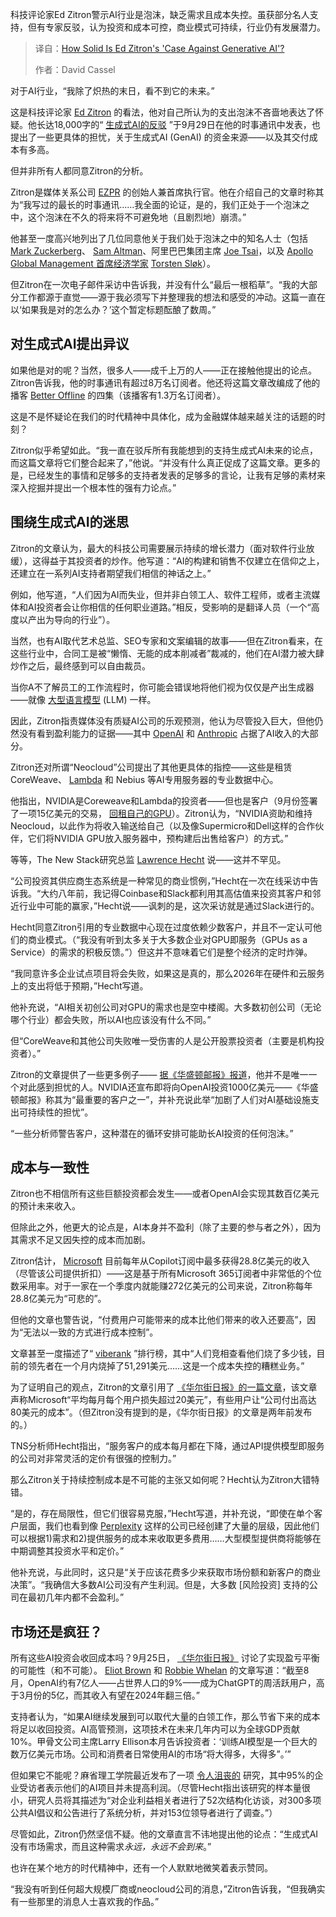 <!--
title: Ed Zitron的“反生成式AI”论点，究竟有多站得住脚？
cover: https://cdn.thenewstack.io/media/2025/10/957c397b-pumpkins-david-cassel-2.jpg
summary: 科技评论家Ed Zitron警示AI行业是泡沫，缺乏需求且成本失控。虽获部分名人支持，但有专家反驳，认为投资和成本可控，商业模式可持续，行业仍有发展潜力。
-->

科技评论家Ed Zitron警示AI行业是泡沫，缺乏需求且成本失控。虽获部分名人支持，但有专家反驳，认为投资和成本可控，商业模式可持续，行业仍有发展潜力。

> 译自：[How Solid Is Ed Zitron's 'Case Against Generative AI'?](https://thenewstack.io/how-solid-is-ed-zitrons-case-against-generative-ai/)
> 
> 作者：David Cassel

对于AI行业，“我除了炽热的末日，看不到它的未来。”

这是科技评论家 [Ed Zitron](https://www.linkedin.com/in/edzitron/) 的看法，他对自己所认为的支出泡沫不吝啬地表达了怀疑。他长达18,000字的“ [生成式AI的反驳](https://www.wheresyoured.at/the-case-against-generative-ai/) ”于9月29日在他的时事通讯中发表，也提出了一些更具体的担忧，关于生成式AI (GenAI) 的资金来源——以及其交付成本有多高。

但并非所有人都同意Zitron的分析。

Zitron是媒体关系公司 [EZPR](https://www.ezpr.com/) 的创始人兼首席执行官。他在介绍自己的文章时称其为“我写过的最长的时事通讯……我全面的论证，是的，我们正处于一个泡沫之中，这个泡沫在不久的将来将不可避免地（且剧烈地）崩溃。”

他甚至一度高兴地列出了几位同意他关于我们处于泡沫之中的知名人士（包括 [Mark Zuckerberg](https://fortune.com/2025/09/19/zuckerberg-ai-bubble-definitely-possibility-sam-altman-collapse/)、 [Sam Altman](https://www.cnbc.com/2025/08/18/openai-sam-altman-warns-ai-market-is-in-a-bubble.html)、阿里巴巴集团主席 [Joe Tsai](https://www.youtube.com/watch?v=T2PbjaAXnJQ)，以及 [Apollo Global Management 首席经济学家](https://fortune.com/2025/07/17/ai-bubble-vs-dot-com-stocks-apollo-economist-torsten-slok/) [Torsten Sløk](https://www.linkedin.com/in/torsten-slok-8a7520a2/)）。

但Zitron在一次电子邮件采访中告诉我，并没有什么“最后一根稻草”。“我的大部分工作都源于直觉——源于我必须写下并整理我的想法和感受的冲动。这篇一直在以‘如果我是对的怎么办？’这个暂定标题酝酿了数周。”

## 对生成式AI提出异议

如果他是对的呢？当然，很多人——成千上万的人——正在接触他提出的论点。Zitron告诉我，他的时事通讯有超过8万名订阅者。他还将这篇文章改编成了他的播客 [Better Offline](https://www.youtube.com/@BetterOfflinePod) 的四集（该播客有1.3万名订阅者）。

这是不是怀疑论在我们的时代精神中具体化，成为金融媒体越来越关注的话题的时刻？

Zitron似乎希望如此。“我一直在驳斥所有我能想到的支持生成式AI未来的论点，而这篇文章将它们整合起来了，”他说。“并没有什么真正促成了这篇文章。更多的是，已经发生的事情和足够多的支持者发表的足够多的言论，让我有足够的素材来深入挖掘并提出一个根本性的强有力论点。”

## 围绕生成式AI的迷思

Zitron的文章认为，最大的科技公司需要展示持续的增长潜力（面对软件行业放缓），这得益于其投资者的炒作。他写道：“AI的构建和销售不仅建立在信仰之上，还建立在一系列AI支持者期望我们相信的神话之上。”

例如，他写道，“人们因为AI而失业，但并非白领工人、软件工程师，或者主流媒体和AI投资者会让你相信的任何职业道路。”相反，受影响的是翻译人员（一个“高度以产出为导向的行业”）。

当然，也有AI取代艺术总监、SEO专家和文案编辑的故事——但在Zitron看来，在这些行业中，合同工是被“懒惰、无能的成本削减者”裁减的，他们在AI潜力被大肆炒作之后，最终感到可以自由裁员。

当你A不了解员工的工作流程时，你可能会错误地将他们视为仅仅是产出生成器——就像 [大型语言模型](https://thenewstack.io/introduction-to-llms/) (LLM) 一样。

因此，Zitron指责媒体没有质疑AI公司的乐观预测，他认为尽管投入巨大，但他仍然没有看到盈利能力的证据——其中 [OpenAI](https://thenewstack.io/openai-launches-a-new-gpt-5-model-for-its-codex-coding-agent/) 和 [Anthropic](https://thenewstack.io/anthropic-launches-claude-sonnet-4-5/) 占据了AI收入的大部分。

Zitron还对所谓“Neocloud”公司提出了其他更具体的指控——这些是租赁CoreWeave、 [Lambda](https://thenewstack.io/lambda-labs-hyperscaler-focuses-on-the-ai-developer/) 和 Nebius 等AI专用服务器的专业数据中心。

他指出，NVIDIA是Coreweave和Lambda的投资者——但也是客户（9月份签署了一项15亿美元的交易， [回租自己的GPU](https://www.datacenterdynamics.com/en/news/nvidia-signs-15bn-deal-to-lease-its-gpus-back-from-lambda-report/)）。Zitron认为，“NVIDIA资助和维持Neocloud，以此作为将收入输送给自己（以及像Supermicro和Dell这样的合作伙伴，它们将NVIDIA GPU放入服务器中，预构建后出售给客户）的方式。”

等等，The New Stack研究总监 [Lawrence Hecht](https://thenewstack.io/author/lawrence-hecht/) 说——这并不罕见。

“公司投资其供应商生态系统是一种常见的商业惯例，”Hecht在一次在线采访中告诉我。“大约八年前，我记得Coinbase和Slack都利用其高估值来投资其客户和邻近行业中可能的赢家，”Hecht说——讽刺的是，这次采访就是通过Slack进行的。

Hecht同意Zitron引用的专业数据中心现在过度依赖少数客户，并且不一定认可他们的商业模式。（“我没有听到太多关于大多数企业对GPU即服务（GPUs as a Service）的需求的积极反馈。”）但这并不意味着它们是整个经济的定时炸弹。

“我同意许多企业试点项目将会失败，如果这是真的，那么2026年在硬件和云服务上的支出将低于预期，”Hecht写道。

他补充说，“AI相关初创公司对GPU的需求也是空中楼阁。大多数初创公司（无论哪个行业）都会失败，所以AI也应该没有什么不同。”

但“CoreWeave和其他公司失败唯一受伤害的人是公开股票投资者（主要是机构投资者）。”

Zitron的文章提供了一些更多例子—— [据《华盛顿邮报》报道](https://www.msn.com/en-us/money/markets/one-force-is-propping-up-the-economy-fears-are-growing-it-won-t-last/ar-AA1NAuUx)，他并不是唯一一个对此感到担忧的人。NVIDIA还宣布即将向OpenAI投资1000亿美元——《华盛顿邮报》称其为“最重要的客户之一”，并补充说此举“加剧了人们对AI基础设施支出可持续性的担忧”。

“一些分析师警告客户，这种潜在的循环安排可能助长AI投资的任何泡沫。”

## 成本与一致性

Zitron也不相信所有这些巨额投资都会发生——或者OpenAI会实现其数百亿美元的预计未来收入。

但除此之外，他更大的论点是，AI本身并不盈利（除了主要的参与者之外），因为其需求不足又因失控的成本而加剧。

Zitron估计， [Microsoft](https://news.microsoft.com/?utm_content=inline+mention) 目前每年从Copilot订阅中最多获得28.8亿美元的收入（尽管该公司提供折扣）——这是基于所有Microsoft 365订阅者中非常低的个位数采用率。对于一家在一个季度内就能赚272亿美元的公司来说，Zitron称每年28.8亿美元为“可悲的”。

但他的文章也警告说，“付费用户可能带来的成本比他们带来的收入还要高”，因为“无法以一致的方式进行成本控制”。

文章甚至一度描述了“ [viberank](https://www.viberank.app/) ”排行榜，其中“人们竞相查看他们烧了多少钱，目前的领先者在一个月内烧掉了51,291美元……这是一个成本失控的糟糕业务。”

为了证明自己的观点，Zitron的文章引用了 [《华尔街日报》的一篇文章](https://www.wsj.com/tech/ai/ais-costly-buildup-could-make-early-products-a-hard-sell-bdd29b9f)，该文章声称Microsoft“平均每月每个用户损失超过20美元”，有些用户让“公司付出高达80美元的成本”。（但Zitron没有提到的是，《华尔街日报》的文章是两年前发布的。）

TNS分析师Hecht指出，“服务客户的成本每月都在下降，通过API提供模型即服务的公司对非常灵活的定价有很强的控制力。”

那么Zitron关于持续控制成本是不可能的主张又如何呢？Hecht认为Zitron大错特错。

“是的，存在局限性，但它们很容易克服，”Hecht写道，并补充说，“即使在单个客户层面，我们也看到像 [Perplexity](https://thenewstack.io/more-than-an-openai-wrapper-perplexity-pivots-to-open-source/) 这样的公司已经创建了大量的层级，因此他们可以根据1)需求和2)提供服务的成本来收取更多费用……大型模型提供商将能够在中期调整其投资水平和定价。”

他补充说，与此同时，这只是“关于应该花费多少来获取市场份额和新客户的商业决策”。“我确信大多数AI公司没有产生利润。但是，大多数 [风险投资] 支持的公司在最初几年内都不会盈利。”

## 市场还是疯狂？

所有这些AI投资会收回成本吗？9月25日， [《华尔街日报》](https://www.msn.com/en-us/money/other/spending-on-ai-is-at-epic-levels-will-it-ever-pay-off/ar-AA1NjOzh) 讨论了实现盈亏平衡的可能性（和不可能）。 [Eliot Brown](https://www.wsj.com/news/author/eliot-brown) 和 [Robbie Whelan](https://www.wsj.com/news/author/robbie-whelan) 的文章写道：“截至8月，OpenAI约有7亿人——占世界人口的9%——成为ChatGPT的周活跃用户，高于3月份的5亿，而其收入有望在2024年翻三倍。”

支持者认为，“如果AI继续发展到可以取代大量的白领工作，那么节省下来的成本将足以收回投资。AI高管预测，这项技术在未来几年内可以为全球GDP贡献10%。甲骨文公司主席Larry Ellison本月告诉投资者：‘训练AI模型是一个巨大的数万亿美元市场。公司和消费者日常使用AI的市场“将大得多，大得多”。’”

但如果它不能呢？麻省理工学院最近发布了一项 [令人沮丧的](https://mlq.ai/media/quarterly_decks/v0.1_State_of_AI_in_Business_2025_Report.pdf) 研究，其中95%的企业受访者表示他们的AI项目并未提高利润。（尽管Hecht指出该研究的样本量很小，研究人员将其描述为“对企业利益相关者进行了52次结构化访谈，对300多项公共AI倡议和公告进行了系统分析，并对153位领导者进行了调查。”）

尽管如此，Zitron仍然坚信不疑。他的文章直言不讳地提出他的论点：“生成式AI没有市场需求，而且这种需求*永远，永远不会到来*。”

也许在某个地方的时代精神中，还有一个人默默地微笑着表示赞同。

“我没有听到任何超大规模厂商或neocloud公司的消息，”Zitron告诉我，“但我确实有一些那里的消息人士喜欢我的作品。”